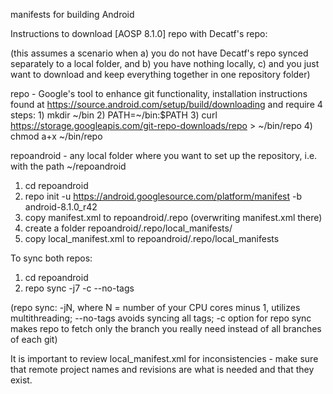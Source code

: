 manifests for building Android 

Instructions to download [AOSP 8.1.0] repo with Decatf's repo: 

(this assumes a scenario when 
    a) you do not have Decatf's repo synced separately to a local folder, and 
    b) you have nothing locally, 
    c) and you just want to download and keep everything together in one repository folder)
    
repo - Google's tool to enhance git functionality, installation instructions found at https://source.android.com/setup/build/downloading and require 4 steps:
                             1) mkdir ~/bin
                             2) PATH=~/bin:$PATH
                             3) curl https://storage.googleapis.com/git-repo-downloads/repo > ~/bin/repo
                             4) chmod a+x ~/bin/repo

repoandroid - any local folder where you want to set up the repository, i.e. with the path ~/repoandroid

1) cd repoandroid
2) repo init -u https://android.googlesource.com/platform/manifest -b android-8.1.0_r42
3) copy manifest.xml to repoandroid/.repo (overwriting manifest.xml there)
4) create a folder repoandroid/.repo/local_manifests/
5) copy local_manifest.xml to repoandroid/.repo/local_manifests

To sync both repos:
1) cd repoandroid
2) repo sync -j7 -c --no-tags    

(repo sync: -jN, where N = number of your CPU cores minus 1, utilizes multithreading; --no-tags avoids syncing all tags; -c option for repo sync makes repo to fetch only the branch you really need instead of all branches of each git)

It is important to review local_manifest.xml for inconsistencies - make sure that remote project names and revisions are what is needed and that they exist.
